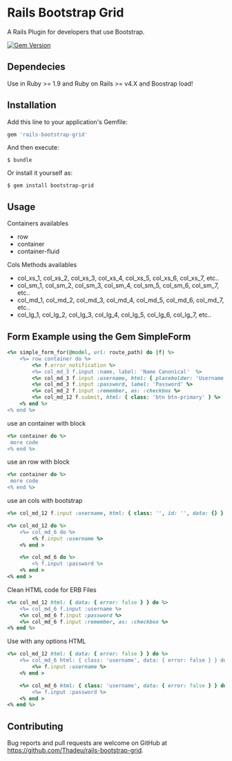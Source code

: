 # Rails Bootstrap Grid

A Rails Plugin for developers that use Bootstrap.

[![Gem Version](https://badge.fury.io/rb/rails-bootstrap-grid.svg)](https://badge.fury.io/rb/rails-bootstrap-grid)

## Dependecies

Use in Ruby >= 1.9 and Ruby on Rails >= v4.X and Boostrap load!

## Installation

Add this line to your application's Gemfile:

```ruby
gem 'rails-bootstrap-grid'
```

And then execute:

    $ bundle

Or install it yourself as:

    $ gem install bootstrap-grid

## Usage

Containers availables
* row
* container
* container-fluid

Cols Methods availables
* col_xs_1, col_xs_2, col_xs_3, col_xs_4, col_xs_5, col_xs_6, col_xs_7, etc.. 
* col_sm_1, col_sm_2, col_sm_3, col_sm_4, col_sm_5, col_sm_6, col_sm_7, etc.. 
* col_md_1, col_md_2, col_md_3, col_md_4, col_md_5, col_md_6, col_md_7, etc.. 
* col_lg_1, col_lg_2, col_lg_3, col_lg_4, col_lg_5, col_lg_6, col_lg_7, etc..

## Form Example using the Gem SimpleForm
```ruby
<%= simple_form_for(@model, url: route_path) do |f| %>
    <%= row container do %>
        <%= f.error_notification %>
        <%= col_md_3 f.input :name, label: 'Name Canonical'  %>
        <%= col_md_3 f.input :username, html: { placeholder: 'Username' } %>
        <%= col_md_3 f.input :password, label: 'Password' %>
        <%= col_md_2 f.input :remember, as: :checkbox %>
        <%= col_md_12 f.submit, html: { class: 'btn btn-primary' } %>
    <% end %>
<% end %>
```

use an container with block

```ruby
<%= container do %>
 more code
<% end %>
```

use an row with block

```ruby
<%= container do %>
 more code
<% end %>
```

use an cols with bootstrap

```ruby
<%= col_md_12 f.input :username, html: { class: '', id: '', data: {} } %>
```

```ruby
<%= col_md_12 do %>
    <%= col_md_6 do %>
        <% f.input :username %>
    <% end >

    <%= col_md_6 do %>
        <% f.input :password %>
    <% end >
<% end >
```

Clean HTML code for ERB Files

```ruby
<%= col_md_12 html: { data: { error: false } } do %>
    <%= col_md_6 f.input :username %>
    <%= col_md_6 f.input :password %>
    <%= col_md_6 f.input :remember, as: :checkbox %>
<% end %>
```

Use with any options HTML

```ruby
<%= col_md_12 html: { data: { error: false } } do %>
    <%= col_md_6 html: { class: 'username', data: { error: false } } do %>
        <%= f.input :username %>
    <% end >

    <%= col_md_6 html: { class: 'username', data: { error: false } } do %>
        <%= f.input :password %>
    <% end >
<% end %>
```

## Contributing

Bug reports and pull requests are welcome on GitHub at https://github.com/Thadeu/rails-bootstrap-grid.

